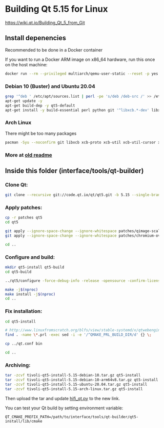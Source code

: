 # Building Qt 5.15 for Linux

https://wiki.qt.io/Building_Qt_5_from_Git

## Install depenencies

Recommended to be done in a Docker container

If you want to run a Docker ARM image on x86_64 hardware, run this once on the host machine:

```bash
docker run --rm --privileged multiarch/qemu-user-static --reset -p yes
```

### Debian 10 (Buster) and Ubuntu 20.04

```bash
grep '^deb ' /etc/apt/sources.list | perl -pe 's/deb /deb-src /' >> /etc/apt/sources.list
apt-get update -y
apt-get build-dep -y qt5-default
apt-get install -y build-essential perl python git '^libxcb.*-dev' libx11-xcb-dev libglu1-mesa-dev libxrender-dev libxi-dev libxkbcommon-dev libxkbcommon-x11-dev flex bison gperf libicu-dev libxslt-dev ruby libssl-dev libxcursor-dev libxcomposite-dev libxdamage-dev libxrandr-dev libdbus-1-dev libfontconfig1-dev libcap-dev libxtst-dev libpulse-dev libudev-dev libpci-dev libnss3-dev libasound2-dev libxss-dev libegl1-mesa-dev libgstreamer1.0-dev libgstreamer-plugins-base1.0-dev libproxy-dev xinput libopenal-dev ninja-build libre2-dev libminizip-dev libevent-dev libprotobuf-dev liblcms2-dev libharfbuzz-dev
```

### Arch Linux

There might be too many packages

```bash
pacman -Syu --noconfirm git libxcb xcb-proto xcb-util xcb-util-cursor xcb-util-image xcb-util-keysyms xcb-util-renderutil xcb-util-wm libxi base-devel gperf python python2 mesa xf86-video-vesa xf86-video-intel vulkan-intel xf86-input-libinput libxcursor libxcomposite libxdamage libxrandr xorg-xrandr libxtst alsa-lib eglexternalplatform libglvnd gtk3 libinput tslib libxkbcommon libxkbcommon-x11 pulseaudio pulseaudio-alsa gstreamer nss re2 icu libwebp opus ffmpeg libvpx snappy minizip libevent jsoncpp protobuf libxml2 libxslt ninja gn ccache double-conversion libproxy openssl md4c
```

### More at [old readme](README.old.md)

## Inside this folder (interface/tools/qt-builder)

### Clone Qt:

```bash
git clone --recursive git://code.qt.io/qt/qt5.git -b 5.15 --single-branch
```

### Apply patches:

```bash
cp -r patches qt5
cd qt5

git apply --ignore-space-change --ignore-whitespace patches/qimage-scaled-multithread-fix.patch
git apply --ignore-space-change --ignore-whitespace patches/chromium-override-audio-output-permission.patch

cd ..
```

### Configure and build:

```bash
mkdir qt5-install qt5-build
cd qt5-build

../qt5/configure -force-debug-info -release -opensource -confirm-license -recheck-all -nomake tools -nomake tests -nomake examples -skip qttranslations -skip qtserialport -skip qt3d -skip qtlocation -skip qtwayland -skip qtsensors -skip qtgamepad -skip qtspeech -skip qtcharts -skip qtx11extras -skip qtmacextras -skip qtvirtualkeyboard -skip qtpurchasing -skip qtdatavis3d -skip qtpim -skip qtdocgallery -webengine-proprietary-codecs -no-warnings-are-errors -no-pch -c++std c++14 -prefix ../qt5-install

make -j$(nproc)
make install -j$(nproc)
cd ..
```

### Fix installation:

```bash
cd qt5-install

# http://www.linuxfromscratch.org/blfs/view/stable-systemd/x/qtwebengine.html
find . -name \*.prl -exec sed -i -e '/^QMAKE_PRL_BUILD_DIR/d' {} \;

cp ../qt.conf bin

cd ..
```

### Archiving:

```bash
tar -zcvf tivoli-qt5-install-5.15-debian-10.tar.gz qt5-install
tar -zcvf tivoli-qt5-install-5.15-debian-10-arm64v8.tar.gz qt5-install
tar -zcvf tivoli-qt5-install-5.15-ubuntu-20.04.tar.gz qt5-install
tar -zcvf tivoli-qt5-install-5.15-arch-linux.tar.gz qt5-install
```

Then upload the tar and update [hifi_qt.py](../../hifi_qt.py) to the new link.

You can test your Qt build by setting environment variable:

```env
QT_CMAKE_PREFIX_PATH=/path/to/interface/tools/qt-builder/qt5-install/lib/cmake
```
